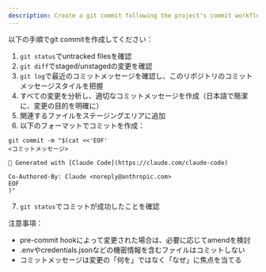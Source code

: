```yaml
---
description: Create a git commit following the project's commit workflow
---
```


以下の手順でgit commitを作成してください：

1. `git status`でuntracked filesを確認
2. `git diff`でstaged/unstagedの変更を確認
3. `git log`で最近のコミットメッセージを確認し、このリポジトリのコミットメッセージスタイルを把握
4. すべての変更を分析し、適切なコミットメッセージを作成（日本語で簡潔に、変更の目的を明確に）
5. 関連するファイルをステージングエリアに追加
6. 以下のフォーマットでコミットを作成：

```
git commit -m "$(cat <<'EOF'
<コミットメッセージ>

🤖 Generated with [Claude Code](https://claude.com/claude-code)

Co-Authored-By: Claude <noreply@anthropic.com>
EOF
)"
```

7. `git status`でコミットが成功したことを確認

注意事項：
- pre-commit hookによって変更された場合は、必要に応じてamendを検討
- .envやcredentials.jsonなどの機密情報を含むファイルはコミットしない
- コミットメッセージは変更の「何を」ではなく「なぜ」に焦点を当てる

